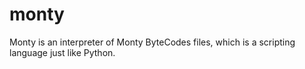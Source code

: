 # monty
Monty is an interpreter of Monty ByteCodes files, which is a scripting language just like Python.
